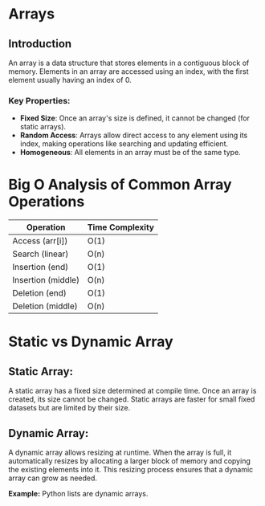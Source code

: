 # Arrays

## Introduction
An array is a data structure that stores elements in a contiguous block of memory. Elements in an array are accessed using an index, with the first element usually having an index of 0.

### Key Properties:
- **Fixed Size**: Once an array's size is defined, it cannot be changed (for static arrays).
- **Random Access**: Arrays allow direct access to any element using its index, making operations like searching and updating efficient.
- **Homogeneous**: All elements in an array must be of the same type.

# Big O Analysis of Common Array Operations

| Operation            | Time Complexity |
|----------------------|-----------------|
| Access (arr[i])      | O(1)            |
| Search (linear)      | O(n)            |
| Insertion (end)      | O(1)            |
| Insertion (middle)   | O(n)            |
| Deletion (end)       | O(1)            |
| Deletion (middle)    | O(n)            |

# Static vs Dynamic Array

## Static Array:
A static array has a fixed size determined at compile time. Once an array is created, its size cannot be changed. Static arrays are faster for small fixed datasets but are limited by their size.

## Dynamic Array:
A dynamic array allows resizing at runtime. When the array is full, it automatically resizes by allocating a larger block of memory and copying the existing elements into it. This resizing process ensures that a dynamic array can grow as needed.

**Example:** Python lists are dynamic arrays.

